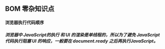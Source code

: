 ## BOM 零杂知识点

#### 浏览器执行代码顺序
##### 浏览器中 JavaScript的执行 和 UI 的渲染是单线程的，所以为了避免 JavaScript代码执行阻塞 UI 的响应，一般要在 document.ready 之后再执行JavaScript。
